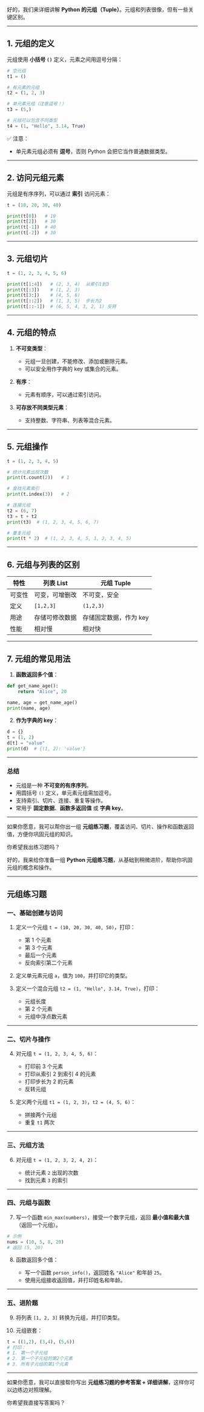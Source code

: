 好的，我们来详细讲解 **Python 的元组（Tuple）**。元组和列表很像，但有一些关键区别。

---

## 1. 元组的定义

元组使用 **小括号 `()`** 定义，元素之间用逗号分隔：

```python
# 空元组
t1 = ()

# 有元素的元组
t2 = (1, 2, 3)

# 单元素元组（注意逗号！）
t3 = (5,)  

# 元组可以包含不同类型
t4 = (1, "Hello", 3.14, True)
```

✅ 注意：

* 单元素元组必须有 **逗号**，否则 Python 会把它当作普通数据类型。

---

## 2. 访问元组元素

元组是有序序列，可以通过 **索引** 访问元素：

```python
t = (10, 20, 30, 40)

print(t[0])   # 10
print(t[2])   # 30
print(t[-1])  # 40
print(t[-2])  # 30
```

---

## 3. 元组切片

```python
t = (1, 2, 3, 4, 5, 6)

print(t[1:4])   # (2, 3, 4)  从索引1到3
print(t[:3])    # (1, 2, 3)
print(t[3:])    # (4, 5, 6)
print(t[::2])   # (1, 3, 5)  步长为2
print(t[::-1])  # (6, 5, 4, 3, 2, 1) 反转
```

---

## 4. 元组的特点

1. **不可变类型**：

   * 元组一旦创建，不能修改、添加或删除元素。
   * 可以安全用作字典的 key 或集合的元素。

2. **有序**：

   * 元素有顺序，可以通过索引访问。

3. **可存放不同类型元素**：

   * 支持整数、字符串、列表等混合元素。

---

## 5. 元组操作

```python
t = (1, 2, 3, 4, 5)

# 统计元素出现次数
print(t.count(2))   # 1

# 查找元素索引
print(t.index(3))   # 2

# 连接元组
t2 = (6, 7)
t3 = t + t2
print(t3)  # (1, 2, 3, 4, 5, 6, 7)

# 重复元组
print(t * 2)  # (1, 2, 3, 4, 5, 1, 2, 3, 4, 5)
```

---

## 6. 元组与列表的区别

| 特性  | 列表 List   | 元组 Tuple      |
| --- | --------- | ------------- |
| 可变性 | 可变，可增删改   | 不可变，安全        |
| 定义  | `[1,2,3]` | `(1,2,3)`     |
| 用途  | 存储可修改数据   | 存储固定数据，作为 key |
| 性能  | 相对慢       | 相对快           |

---

## 7. 元组的常见用法

1. **函数返回多个值**：

```python
def get_name_age():
    return "Alice", 20

name, age = get_name_age()
print(name, age)
```

2. **作为字典的 key**：

```python
d = {}
t = (1, 2)
d[t] = "value"
print(d)  # {(1, 2): 'value'}
```

---

### 总结

* 元组是一种 **不可变的有序序列**。
* 用圆括号 `()` 定义，单元素元组需加逗号。
* 支持索引、切片、连接、重复等操作。
* 常用于 **固定数据**、**函数多返回值** 或 **字典 key**。

---

如果你愿意，我可以帮你出一组 **元组练习题**，覆盖访问、切片、操作和函数返回值，方便你巩固元组的知识。

你希望我出练习题吗？

好的，我来给你准备一组 **Python 元组练习题**，从基础到稍微进阶，帮助你巩固元组的概念和操作。

---

## **元组练习题**

### **一、基础创建与访问**

1. 定义一个元组 `t = (10, 20, 30, 40, 50)`，打印：

   * 第 1 个元素
   * 第 3 个元素
   * 最后一个元素
   * 反向索引第二个元素

2. 定义单元素元组 `a`，值为 `100`，并打印它的类型。

3. 定义一个混合元组 `t2 = (1, "Hello", 3.14, True)`，打印：

   * 元组长度
   * 第 2 个元素
   * 元组中浮点数元素

---

### **二、切片与操作**

4. 对元组 `t = (1, 2, 3, 4, 5, 6)`：

   * 打印前 3 个元素
   * 打印从索引 2 到索引 4 的元素
   * 打印步长为 2 的元素
   * 反转元组

5. 定义两个元组 `t1 = (1, 2, 3)`，`t2 = (4, 5, 6)`：

   * 拼接两个元组
   * 重复 `t1` 两次

---

### **三、元组方法**

6. 对元组 `t = (1, 2, 3, 2, 4, 2)`：

   * 统计元素 `2` 出现的次数
   * 找到元素 `3` 的索引

---

### **四、元组与函数**

7. 写一个函数 `min_max(numbers)`，接受一个数字元组，返回 **最小值和最大值**（返回一个元组）。

```python
# 示例
nums = (10, 5, 8, 20)
# 返回 (5, 20)
```

8. 函数返回多个值：

   * 写一个函数 `person_info()`，返回姓名 `"Alice"` 和年龄 `25`。
   * 使用元组接收返回值，并打印姓名和年龄。

---

### **五、进阶题**

9. 将列表 `[1, 2, 3]` 转换为元组，并打印类型。

10. 元组嵌套：

```python
t = ((1,2), (3,4), (5,6))
# 打印：
# 1. 第一个子元组
# 2. 第一个子元组的第2个元素
# 3. 所有子元组的第1个元素
```

---

如果你愿意，我可以直接帮你写出 **元组练习题的参考答案 + 详细讲解**，这样你可以边练边对照理解。

你希望我直接写答案吗？
